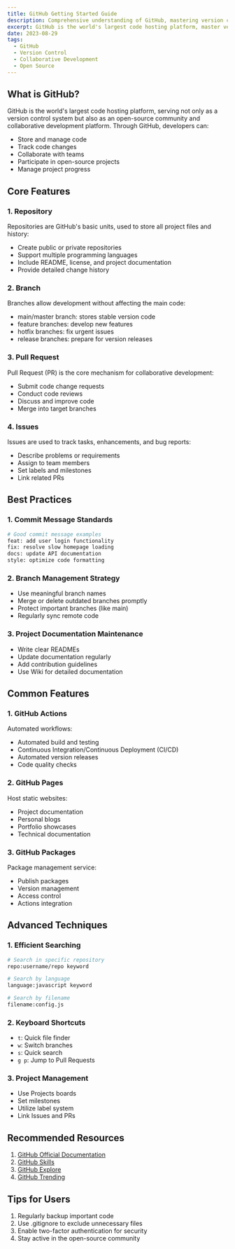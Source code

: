 ```yaml
---
title: GitHub Getting Started Guide
description: Comprehensive understanding of GitHub, mastering version control and collaborative development
excerpt: GitHub is the world's largest code hosting platform, master version control and collaborative development
date: 2023-08-29
tags:
  - GitHub
  - Version Control
  - Collaborative Development
  - Open Source
---
```


## What is GitHub?

GitHub is the world's largest code hosting platform, serving not only as a version control system but also as an open-source community and collaborative development platform. Through GitHub, developers can:

- Store and manage code
- Track code changes
- Collaborate with teams
- Participate in open-source projects
- Manage project progress

## Core Features

### 1. Repository

Repositories are GitHub's basic units, used to store all project files and history:

- Create public or private repositories
- Support multiple programming languages
- Include README, license, and project documentation
- Provide detailed change history

### 2. Branch

Branches allow development without affecting the main code:

- main/master branch: stores stable version code
- feature branches: develop new features
- hotfix branches: fix urgent issues
- release branches: prepare for version releases

### 3. Pull Request

Pull Request (PR) is the core mechanism for collaborative development:

- Submit code change requests
- Conduct code reviews
- Discuss and improve code
- Merge into target branches

### 4. Issues

Issues are used to track tasks, enhancements, and bug reports:

- Describe problems or requirements
- Assign to team members
- Set labels and milestones
- Link related PRs

## Best Practices

### 1. Commit Message Standards

```bash
# Good commit message examples
feat: add user login functionality
fix: resolve slow homepage loading
docs: update API documentation
style: optimize code formatting
```

### 2. Branch Management Strategy

- Use meaningful branch names
- Merge or delete outdated branches promptly
- Protect important branches (like main)
- Regularly sync remote code

### 3. Project Documentation Maintenance

- Write clear READMEs
- Update documentation regularly
- Add contribution guidelines
- Use Wiki for detailed documentation

## Common Features

### 1. GitHub Actions

Automated workflows:

- Automated build and testing
- Continuous Integration/Continuous Deployment (CI/CD)
- Automated version releases
- Code quality checks

### 2. GitHub Pages

Host static websites:

- Project documentation
- Personal blogs
- Portfolio showcases
- Technical documentation

### 3. GitHub Packages

Package management service:

- Publish packages
- Version management
- Access control
- Actions integration

## Advanced Techniques

### 1. Efficient Searching

```bash
# Search in specific repository
repo:username/repo keyword

# Search by language
language:javascript keyword

# Search by filename
filename:config.js
```

### 2. Keyboard Shortcuts

- `t`: Quick file finder
- `w`: Switch branches
- `s`: Quick search
- `g p`: Jump to Pull Requests

### 3. Project Management

- Use Projects boards
- Set milestones
- Utilize label system
- Link Issues and PRs

## Recommended Resources

1. [GitHub Official Documentation](https://docs.github.com/)
2. [GitHub Skills](https://skills.github.com/)
3. [GitHub Explore](https://github.com/explore)
4. [GitHub Trending](https://github.com/trending)

## Tips for Users

1. Regularly backup important code
2. Use .gitignore to exclude unnecessary files
3. Enable two-factor authentication for security
4. Stay active in the open-source community
